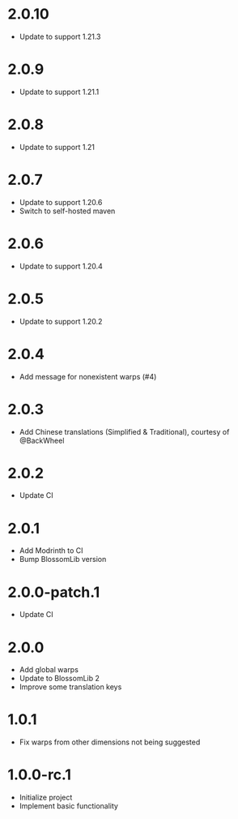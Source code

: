 # 2.0.10

* Update to support 1.21.3

# 2.0.9

* Update to support 1.21.1

# 2.0.8

* Update to support 1.21

# 2.0.7

* Update to support 1.20.6
* Switch to self-hosted maven

# 2.0.6

* Update to support 1.20.4

# 2.0.5

* Update to support 1.20.2

# 2.0.4

* Add message for nonexistent warps (#4)

# 2.0.3

* Add Chinese translations (Simplified & Traditional), courtesy of @BackWheel

# 2.0.2

* Update CI

# 2.0.1

* Add Modrinth to CI
* Bump BlossomLib version

# 2.0.0-patch.1

* Update CI

# 2.0.0

* Add global warps
* Update to BlossomLib 2
* Improve some translation keys

# 1.0.1

* Fix warps from other dimensions not being suggested

# 1.0.0-rc.1

* Initialize project
* Implement basic functionality
